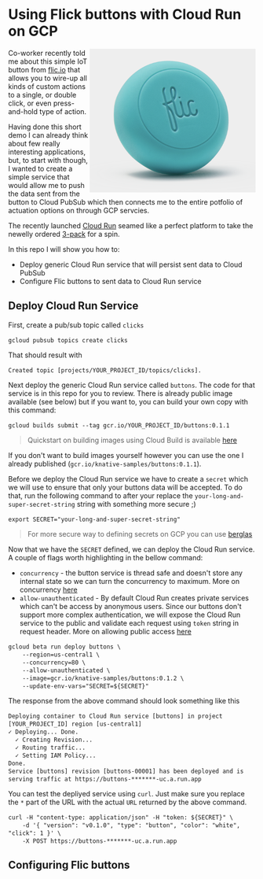 # Using Flick buttons with Cloud Run on GCP

<img align="right" src="image/flic.png" alt="Flic button">

Co-worker recently told me about this simple IoT button from [flic.io](https://flic.io/) that allows you to wire-up all kinds of custom actions to a single, or double click, or even press-and-hold type of action.

Having done this short demo I can already think about few really interesting applications, but, to start with though, I wanted to create a simple service that would allow me to push the data sent from the button to Cloud PubSub which then connects me to the entire potfolio of actuation options on through GCP servcies.

The recently launched [Cloud Run](https://cloud.google.com/run/) seamed like a perfect platform to take the newelly ordered [3-pack](https://flic.io/shop/flic-4pack) for a spin.

In this repo I will show you how to:

* Deploy generic Cloud Run service that will persist sent data to Cloud PubSub
* Configure Flic buttons to sent data to Cloud Run service


## Deploy Cloud Run Service

First, create a pub/sub topic called `clicks`

```shell
gcloud pubsub topics create clicks
```

That should result with

```shell
Created topic [projects/YOUR_PROJECT_ID/topics/clicks].
```

Next deploy the generic Cloud Run service called `buttons`. The code for that service is in this repo for you to review. There is already public image available (see below) but if you want to, you can build your own copy with this command:

```shell
gcloud builds submit --tag gcr.io/YOUR_PROJECT_ID/buttons:0.1.1
```

> Quickstart on building images using Cloud Build is available [here](https://cloud.google.com/run/docs/quickstarts/build-and-deploy)

If you don't want to build images yourself however you can use the one I already published (`gcr.io/knative-samples/buttons:0.1.1`).

Before we deploy the Cloud Run service we have to create a `secret` which we will use to ensure that only your buttons data will be accepted. To do that, run the following command to after your replace the `your-long-and-super-secret-string` string with something more secure ;)

```shell
export SECRET="your-long-and-super-secret-string"
```

> For more secure way to defining secrets on GCP you can use [berglas](https://github.com/GoogleCloudPlatform/berglas)

Now that we have the `SECRET` defined, we can deploy the Cloud Run service. A couple of flags worth highlighting in the bellow command:

* `concurrency` - the button service is thread safe and doesn't store any internal state so we can turn the concurrency to maximum. More on concurrency [here](https://cloud.google.com/run/docs/about-concurrency)
* `allow-unauthenticated` - By default Cloud Run creates private services which can't be access by anonymous users. Since our buttons don't support more complex authentication, we will expose the Cloud Run service to the public and validate each request using `token` string in request header. More on allowing public access [here](https://cloud.google.com/run/docs/authenticating/public)


```shell
gcloud beta run deploy buttons \
    --region=us-central1 \
    --concurrency=80 \
    --allow-unauthenticated \
    --image=gcr.io/knative-samples/buttons:0.1.2 \
    --update-env-vars="SECRET=${SECRET}"
```

The response from the above command should look something like this

```shell
Deploying container to Cloud Run service [buttons] in project [YOUR_PROJECT_ID] region [us-central1]
✓ Deploying... Done.
  ✓ Creating Revision...
  ✓ Routing traffic...
  ✓ Setting IAM Policy...
Done.
Service [buttons] revision [buttons-00001] has been deployed and is serving traffic at https://buttons-*******-uc.a.run.app
```

You can test the depliyed service using `curl`. Just make sure you replace the `*` part of the URL with the actual `URL` returned by the above command.

```shell
curl -H "content-type: application/json" -H "token: ${SECRET}" \
    -d '{ "version": "v0.1.0", "type": "button", "color": "white", "click": 1 }' \
    -X POST https://buttons-*******-uc.a.run.app
```

## Configuring Flic buttons
